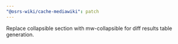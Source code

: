 ```yaml
---
"@osrs-wiki/cache-mediawiki": patch
---
```


Replace collapsible section with mw-collapsible for diff results table generation.
